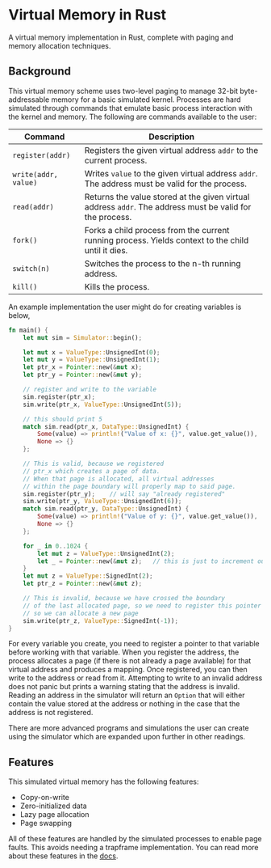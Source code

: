 # Virtual Memory in Rust

A virtual memory implementation in Rust, complete with paging and memory allocation techniques.

## Background

This virtual memory scheme uses two-level paging to manage 32-bit byte-addressable memory
for a basic simulated kernel. Processes are hard simulated through commands that emulate
basic process interaction with the kernel and memory. The following are commands available
to the user:

| Command | Description |
|---|---|
| `register(addr)` | Registers the given virtual address `addr` to the current process. |
| `write(addr, value)` | Writes `value` to the given virtual address `addr`. The address must be valid for the process. |
| `read(addr)` | Returns the value stored at the given virtual address `addr`. The address must be valid for the process. |
| `fork()` | Forks a child process from the current running process. Yields context to the child until it dies. |
| `switch(n)` | Switches the process to the n-th running address. |
| `kill()` | Kills the process. |

An example implementation the user might do for creating variables is below,
```rust
fn main() {
    let mut sim = Simulator::begin();

    let mut x = ValueType::UnsignedInt(0);
    let mut y = ValueType::UnsignedInt(1);
    let ptr_x = Pointer::new(&mut x);
    let ptr_y = Pointer::new(&mut y);

    // register and write to the variable
    sim.register(ptr_x);
    sim.write(ptr_x, ValueType::UnsignedInt(5));

    // this should print 5
    match sim.read(ptr_x, DataType::UnsignedInt) {
        Some(value) => println!("Value of x: {}", value.get_value()),
        None => {}
    };

    // This is valid, because we registered
    // ptr_x which creates a page of data.
    // When that page is allocated, all virtual addresses
    // within the page boundary will properly map to said page.
    sim.register(ptr_y);    // will say "already registered"
    sim.write(ptr_y, ValueType::UnsignedInt(6));
    match sim.read(ptr_y, DataType::UnsignedInt) {
        Some(value) => println!("Value of y: {}", value.get_value()),
        None => {}
    };

    for _ in 0..1024 {
        let mut z = ValueType::UnsignedInt(2);
        let _ = Pointer::new(&mut z);   // this is just to increment our simulated virtual address
    }
    let mut z = ValueType::SignedInt(2);
    let ptr_z = Pointer::new(&mut z);

    // This is invalid, because we have crossed the boundary
    // of the last allocated page, so we need to register this pointer
    // so we can allocate a new page
    sim.write(ptr_z, ValueType::SignedInt(-1));
}
```

For every variable you create, you need to register a pointer to that variable before
working with that variable. When you register the address, the process allocates
a page (if there is not already a page available) for that virtual address and produces a mapping.
Once registered, you can then write to the address or read from it. Attempting to write to an invalid
address does not panic but prints a warning stating that the address is invalid.
Reading an address in the simulator will return an `Option` that will either contain
the value stored at the address or nothing in the case that the address is not registered.

There are more advanced programs and simulations the user can create using the simulator
which are expanded upon further in other readings.

## Features

This simulated virtual memory has the following features:

* Copy-on-write
* Zero-initialized data
* Lazy page allocation
* Page swapping

All of these features are handled by the simulated processes to enable page faults.
This avoids needing a trapframe implementation. You can read more about these
features in the [docs](docs/processes.md).